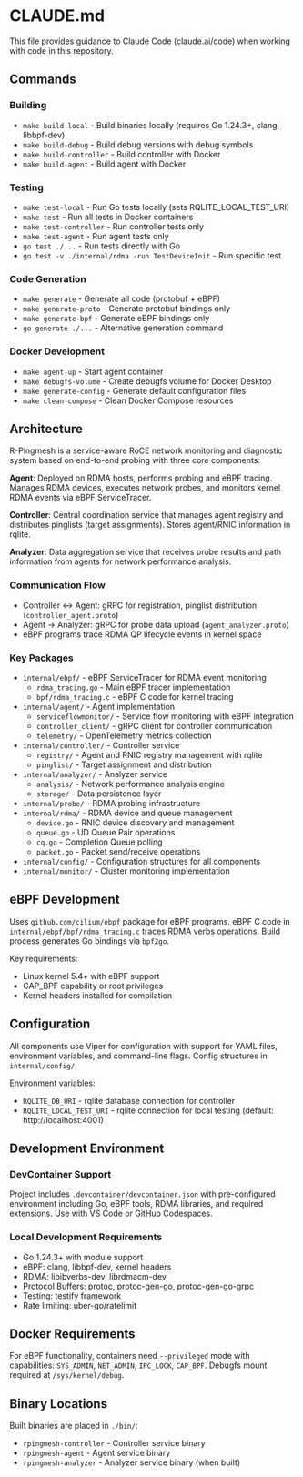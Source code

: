 # CLAUDE.md

This file provides guidance to Claude Code (claude.ai/code) when working with code in this repository.

## Commands

### Building
- `make build-local` - Build binaries locally (requires Go 1.24.3+, clang, libbpf-dev)
- `make build-debug` - Build debug versions with debug symbols
- `make build-controller` - Build controller with Docker
- `make build-agent` - Build agent with Docker

### Testing
- `make test-local` - Run Go tests locally (sets RQLITE_LOCAL_TEST_URI)
- `make test` - Run all tests in Docker containers
- `make test-controller` - Run controller tests only
- `make test-agent` - Run agent tests only
- `go test ./...` - Run tests directly with Go
- `go test -v ./internal/rdma -run TestDeviceInit` - Run specific test

### Code Generation
- `make generate` - Generate all code (protobuf + eBPF)
- `make generate-proto` - Generate protobuf bindings only
- `make generate-bpf` - Generate eBPF bindings only
- `go generate ./...` - Alternative generation command

### Docker Development
- `make agent-up` - Start agent container
- `make debugfs-volume` - Create debugfs volume for Docker Desktop
- `make generate-config` - Generate default configuration files
- `make clean-compose` - Clean Docker Compose resources

## Architecture

R-Pingmesh is a service-aware RoCE network monitoring and diagnostic system based on end-to-end probing with three core components:

**Agent**: Deployed on RDMA hosts, performs probing and eBPF tracing. Manages RDMA devices, executes network probes, and monitors kernel RDMA events via eBPF ServiceTracer.

**Controller**: Central coordination service that manages agent registry and distributes pinglists (target assignments). Stores agent/RNIC information in rqlite.

**Analyzer**: Data aggregation service that receives probe results and path information from agents for network performance analysis.

### Communication Flow
- Controller ↔ Agent: gRPC for registration, pinglist distribution (`controller_agent.proto`)
- Agent → Analyzer: gRPC for probe data upload (`agent_analyzer.proto`)
- eBPF programs trace RDMA QP lifecycle events in kernel space

### Key Packages
- `internal/ebpf/` - eBPF ServiceTracer for RDMA event monitoring
  - `rdma_tracing.go` - Main eBPF tracer implementation
  - `bpf/rdma_tracing.c` - eBPF C code for kernel tracing
- `internal/agent/` - Agent implementation
  - `serviceflowmonitor/` - Service flow monitoring with eBPF integration
  - `controller_client/` - gRPC client for controller communication
  - `telemetry/` - OpenTelemetry metrics collection
- `internal/controller/` - Controller service
  - `registry/` - Agent and RNIC registry management with rqlite
  - `pinglist/` - Target assignment and distribution
- `internal/analyzer/` - Analyzer service
  - `analysis/` - Network performance analysis engine
  - `storage/` - Data persistence layer
- `internal/probe/` - RDMA probing infrastructure
- `internal/rdma/` - RDMA device and queue management
  - `device.go` - RNIC device discovery and management
  - `queue.go` - UD Queue Pair operations
  - `cq.go` - Completion Queue polling
  - `packet.go` - Packet send/receive operations
- `internal/config/` - Configuration structures for all components
- `internal/monitor/` - Cluster monitoring implementation

## eBPF Development

Uses `github.com/cilium/ebpf` package for eBPF programs. eBPF C code in `internal/ebpf/bpf/rdma_tracing.c` traces RDMA verbs operations. Build process generates Go bindings via `bpf2go`.

Key requirements:
- Linux kernel 5.4+ with eBPF support
- CAP_BPF capability or root privileges
- Kernel headers installed for compilation

## Configuration

All components use Viper for configuration with support for YAML files, environment variables, and command-line flags. Config structures in `internal/config/`.

Environment variables:
- `RQLITE_DB_URI` - rqlite database connection for controller
- `RQLITE_LOCAL_TEST_URI` - rqlite connection for local testing (default: http://localhost:4001)

## Development Environment

### DevContainer Support
Project includes `.devcontainer/devcontainer.json` with pre-configured environment including Go, eBPF tools, RDMA libraries, and required extensions. Use with VS Code or GitHub Codespaces.

### Local Development Requirements
- Go 1.24.3+ with module support
- eBPF: clang, libbpf-dev, kernel headers
- RDMA: libibverbs-dev, librdmacm-dev
- Protocol Buffers: protoc, protoc-gen-go, protoc-gen-go-grpc
- Testing: testify framework
- Rate limiting: uber-go/ratelimit

## Docker Requirements

For eBPF functionality, containers need `--privileged` mode with capabilities: `SYS_ADMIN`, `NET_ADMIN`, `IPC_LOCK`, `CAP_BPF`. Debugfs mount required at `/sys/kernel/debug`.

## Binary Locations

Built binaries are placed in `./bin/`:
- `rpingmesh-controller` - Controller service binary
- `rpingmesh-agent` - Agent service binary
- `rpingmesh-analyzer` - Analyzer service binary (when built)
